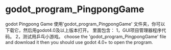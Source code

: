 # godot_program_PingpongGame
godot Pingpong Game
使用'godot_program_PingpongGame' 文件夹，你可以下载它，然后用godot4.0及以上版本打开。
里面包含：
        1，GUI项目管理器程序代码。
        2，测试用乒乓小游戏。
choose the 'godot_program_PingpongGame' file and download it
then you should use godot 4.0+ to open the program.

